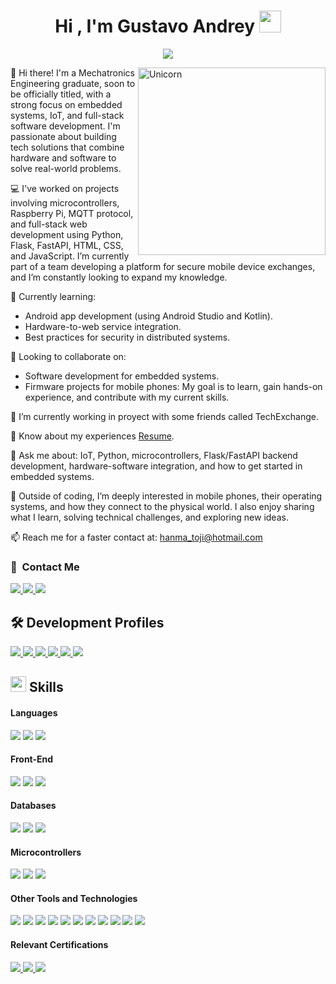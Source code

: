 <h1 align="center">
  <b>Hi , I'm Gustavo Andrey</b>
  <img src="https://media.giphy.com/media/hvRJCLFzcasrR4ia7z/giphy.gif" width="35">
</h1>

<p align="center">
  <a href="https://github.com/DenverCoder1/readme-typing-svg"><img src="https://readme-typing-svg.herokuapp.com?font=Time+New+Roman&color=cyan&size=25&center=true&vCenter=true&width=600&height=100&lines=Sic+Parvis+Magna;++;"></a>
</p>

<img align="right" width=300px alt="Unicorn" src="https://github.com/7oSkaaa/7oSkaaa/blob/main/Images/Right_Side.gif?raw=true"/>

👋 Hi there! I'm a Mechatronics Engineering graduate, soon to be officially titled, with a strong focus on embedded systems, IoT, and full-stack software development. I'm passionate about building tech solutions that combine hardware and software to solve real-world problems.

💻 I've worked on projects involving microcontrollers, Raspberry Pi, MQTT protocol, and full-stack web development using Python, Flask, FastAPI, HTML, CSS, and JavaScript. I’m currently part of a team developing a platform for secure mobile device exchanges, and I’m constantly looking to expand my knowledge.

🌱 Currently learning:
- Android app development (using Android Studio and Kotlin).
- Hardware-to-web service integration.
- Best practices for security in distributed systems.
  
🤝 Looking to collaborate on:
- Software development for embedded systems.
- Firmware projects for mobile phones:
  My goal is to learn, gain hands-on experience, and contribute with my current skills.

🔭 I’m currently working in proyect with some friends called TechExchange.

📄 Know about my experiences <a href="#">Resume</a>.

💬 Ask me about:
IoT, Python, microcontrollers, Flask/FastAPI backend development, hardware-software integration, and how to get started in embedded systems.

🚀 Outside of coding, I’m deeply interested in mobile phones, their operating systems, and how they connect to the physical world. I also enjoy sharing what I learn, solving technical challenges, and exploring new ideas.

📫 Reach me for a faster contact at: <a href="hanma_toji@hotmail.com">hanma_toji@hotmail.com</a>

### 🔗 &nbsp;Contact Me

<a href= "https://www.linkedin.com/in/gustavo-andrey-patlan-cartagena-422202261/">
    <img src="https://img.shields.io/badge/linkedin-%230077B5.svg?style=for-the-badge&logo=linkedin&logoColor=white">
</a>

<a href= "https://www.instagram.com/gus_andry19?igsh=ZW05Zzd3dTE2cDMz">
    <img src="https://img.shields.io/badge/Instagram-%23E4405F.svg?style=for-the-badge&logo=Instagram&logoColor=white">
</a>

<a href= "https://wa.me/qr/NLACBFJCWM7JN1">
    <img src="https://img.shields.io/badge/WhatsApp-25D366?style=for-the-badge&logo=whatsapp&logoColor=white">
</a>

## 🛠️ Development Profiles

<a href= "https://codigofacilito.com/usuarios/HanmaToji">
    <img src="https://img.shields.io/badge/CÓDIGO_FACILITO-0DC067.svg?style=for-the-badge">
</a>

<a href= "https://www.udemy.com/user/gustavo-andrey-patlan-cartagena/">
    <img src="https://img.shields.io/badge/Udemy-A435F0?style=for-the-badge&logo=Udemy&logoColor=white">
</a>

<a href= "https://www.hackerrank.com/profile/hanmastudios2023">
    <img src="https://img.shields.io/badge/-Hackerrank-2EC866?style=for-the-badge&logo=HackerRank&logoColor=white">
</a>

<a href= "https://learn.microsoft.com/es-es/users/hanmatoji/">
    <img src="https://img.shields.io/badge/Microsoft_Learn-258ffa?style=for-the-badge&logo=microsoft&logoColor=white">
</a>

<a href= "https://www.datacamp.com/portfolio/shinmahoraga">
    <img src="https://img.shields.io/badge/Datacamp-05192D?style=for-the-badge&logo=datacamp&logoColor=03E860">
</a>

<a href= "https://www.coursera.org/user/626e1692c36eaa37d7791528e78f4a5c">
    <img src="https://img.shields.io/badge/Coursera-%230056D2.svg?style=for-the-badge&logo=Coursera&logoColor=white">
</a>

## <img src="https://media2.giphy.com/media/QssGEmpkyEOhBCb7e1/giphy.gif?cid=ecf05e47a0n3gi1bfqntqmob8g9aid1oyj2wr3ds3mg700bl&rid=giphy.gif" width ="25"><b> Skills</b>

<h4> Languages </h4>
<span> 
  <img src="https://img.shields.io/badge/python-3670A0?style=for-the-badge&logo=python&logoColor=ffdd54">
  <img src="https://img.shields.io/badge/c++-%2300599C.svg?style=for-the-badge&logo=c%2B%2B&logoColor=white">
  <img src="https://img.shields.io/badge/kotlin-%237F52FF.svg?style=for-the-badge&logo=kotlin&logoColor=white">
</span>

<h4> Front-End </h4>
<span> 
  <img src="https://img.shields.io/badge/javascript-%23323330.svg?style=for-the-badge&logo=javascript&logoColor=%23F7DF1E">
  <img src="https://img.shields.io/badge/html5-%23E34F26.svg?style=for-the-badge&logo=html5&logoColor=white">
  <img src="https://img.shields.io/badge/css3-%231572B6.svg?style=for-the-badge&logo=css3&logoColor=white">
</span>

<h4> Databases </h4>
<span> 
  <img src="https://img.shields.io/badge/mysql-4479A1.svg?style=for-the-badge&logo=mysql&logoColor=white">
  <img src="https://img.shields.io/badge/postgres-%23316192.svg?style=for-the-badge&logo=postgresql&logoColor=white">
  <img src="https://img.shields.io/badge/Supabase-3ECF8E?style=for-the-badge&logo=supabase&logoColor=white">
</span>

<h4> Microcontrollers </h4>
<span> 
  <img src="https://img.shields.io/badge/-Raspberry_Pi-C51A4A?style=for-the-badge&logo=Raspberry-Pi">
  <img src="https://img.shields.io/badge/-Arduino-00979D?style=for-the-badge&logo=Arduino&logoColor=white">
  <img src="https://img.shields.io/badge/ESP32-000000.svg?style=for-the-badge">
</span>

<h4> Other Tools and Technologies </h4>
<span> 
  <img src="https://img.shields.io/badge/git-%23F05033.svg?style=for-the-badge&logo=git&logoColor=white">
  <img src="https://img.shields.io/badge/github-%23121011.svg?style=for-the-badge&logo=github&logoColor=white">
  <img src="https://img.shields.io/badge/SolidWorks-fd0000.svg?style=for-the-badge">
  <img src="https://img.shields.io/badge/AWS-%23FF9900.svg?style=for-the-badge&logo=amazon-aws&logoColor=white">
  <img src="https://img.shields.io/badge/azure-%230072C6.svg?style=for-the-badge&logo=microsoftazure&logoColor=white">
  <img src="https://img.shields.io/badge/TensorFlow-%23FF6F00.svg?style=for-the-badge&logo=TensorFlow&logoColor=white">
  <img src="https://img.shields.io/badge/scikit--learn-%23F7931E.svg?style=for-the-badge&logo=scikit-learn&logoColor=white">
  <img src="https://img.shields.io/badge/flask-%23000.svg?style=for-the-badge&logo=flask&logoColor=white">
  <img src="https://img.shields.io/badge/Socket.io-black?style=for-the-badge&logo=socket.io&badgeColor=010101">
  <img src="https://img.shields.io/badge/mosquitto-%233C5280.svg?style=for-the-badge&logo=eclipsemosquitto&logoColor=white">
  <img src="https://img.shields.io/badge/Visual%20Studio%20Code-0078d7.svg?style=for-the-badge&logo=visual-studio-code&logoColor=white">
</span>

<h4> Relevant Certifications </h4>

<span>
  <a href= "https://learn.microsoft.com/es-es/users/hanmatoji/credentials/25507273be3b631?ref=https%3A%2F%2Fwww.linkedin.com%2F">
    <img src="https://img.shields.io/badge/azure-%230072C6.svg?style=for-the-badge&logo=microsoftazure&logoColor=white">
  </a>
  <a href= "https://cv.virtualtester.com/qr/?b=SLDWRKS&i=C-K9B8VQNPF6">
    <img src="https://img.shields.io/badge/CSWA-fd0000.svg?style=for-the-badge">
  </a>
  <a href= "https://cv.virtualtester.com/qr/?b=SLDWRKS&i=C-TF65S8PYVG">
    <img src="https://img.shields.io/badge/CSWP-fd0000.svg?style=for-the-badge">
  </a>
</span>
